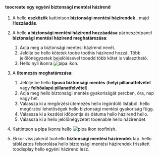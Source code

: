 <!--author=SharS last changed: 11/04/15-->


#### <a name="toocreate-a-custom-backup-policy"></a>toocreate egy egyéni biztonsági mentési házirend
1. A hello **eszközök** kattintson **biztonsági mentési házirendek** , majd **Hozzáadás**.
2. A hello **a biztonsági mentési házirend hozzáadása** párbeszédpanel **biztonsági mentési házirend meghatározása**:
   
   1. Adja meg a biztonsági mentési házirend nevét.
   2. Jelölje be hello kötetek toobe toothis házirend hozzá. Több jelölőnégyzetek bejelölésével tooadd több kötet is választható.
   3. Hello nyíl ikonra ![pipa ikon](./media/storsimple-create-custom-backup-policy-u2/HCS_ArrowIcon-include.png).
3. A **ütemezés meghatározása**:
   
   1. Jelölje be hello **típusú biztonsági mentés** (**helyi pillanatfelvétel** vagy **felhőalapú pillanatfelvétel**).
   2. Adja meg hello biztonsági mentés gyakoriságát percben, óra, nap vagy hét.
   3. Válassza ki a megőrzési ütemezés hello legördülő listából. hello megőrzési lehetőségek hello biztonsági mentési gyakoriság függ. 
   4. Válassza ki a kezdési időpontja és dátuma hello házirend hello.
   5. Válassza ki a hello jelölőnégyzetet tooenable hello házirendet.
4. Kattintson a pipa ikonra hello ![pipa ikon](./media/storsimple-add-backup-policy-u2/HCS_CheckIcon-include.png) toofinish.
5. Ekkor visszakerül toohello **biztonsági mentési házirendek** lap. hello táblázatos felsorolása hello biztonsági mentési házirendek frissített toodisplay hello egyéni házirend lesz.

